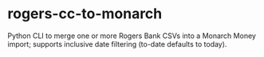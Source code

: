 # rogers-cc-to-monarch
Python CLI to merge one or more Rogers Bank CSVs into a Monarch Money import; supports inclusive date filtering (to-date defaults to today).
